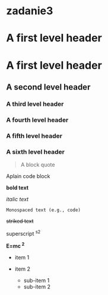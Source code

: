 # zadanie3

# A first level  header

# A first level header

## A second level header

### A third level header

### A fourth level header

### A fifth level header

### A sixth level header

> A block quote

 Aplain code  block

**bold text**

_italic text_

`Monospaced text (e.g., code)`

~~striked  text~~

superscript <sup> s2

**E=mc<sup> 2** 

- item 1

- item 2

  - sub-item 1
  - sub-item 2
